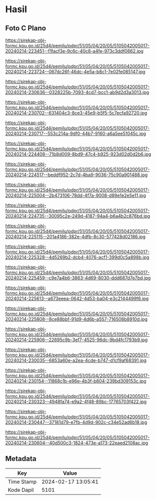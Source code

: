 # Hasil

## Foto C Plano

https://sirekap-obj-formc.kpu.go.id/25d4/pemilu/pdpr/51/05/04/20/05/5105042005017-20240214-223451--f1facf3e-9c6c-40c8-a4fe-973c3ddf0662.jpg

https://sirekap-obj-formc.kpu.go.id/25d4/pemilu/pdpr/51/05/04/20/05/5105042005017-20240214-223724--067dc26f-46dc-4e5a-b8c1-7e02fe085147.jpg

https://sirekap-obj-formc.kpu.go.id/25d4/pemilu/pdpr/51/05/04/20/05/5105042005017-20240214-230636--0328225b-7093-4cd7-bcc1-ab9d2d3a3013.jpg

https://sirekap-obj-formc.kpu.go.id/25d4/pemilu/pdpr/51/05/04/20/05/5105042005017-20240214-230702--631404c3-8ce3-45e9-b5f5-5c7ecfa92720.jpg

https://sirekap-obj-formc.kpu.go.id/25d4/pemilu/pdpr/51/05/04/20/05/5105042005017-20240214-230717--553c214a-9df0-44b7-9160-a6a5ee51045c.jpg

https://sirekap-obj-formc.kpu.go.id/25d4/pemilu/pdpr/51/05/04/20/05/5105042005017-20240214-224408--71b8d009-8bd9-47c4-b925-923d02d0d2b6.jpg

https://sirekap-obj-formc.kpu.go.id/25d4/pemilu/pdpr/51/05/04/20/05/5105042005017-20240214-224517--beddf952-2c7d-4ba9-9036-75c90a901488.jpg

https://sirekap-obj-formc.kpu.go.id/25d4/pemilu/pdpr/51/05/04/20/05/5105042005017-20240214-225004--2b473106-78dd-4f7a-9008-d89e1e2e5e11.jpg

https://sirekap-obj-formc.kpu.go.id/25d4/pemilu/pdpr/51/05/04/20/05/5105042005017-20240214-224735--30095c2e-249d-4187-94a4-b6a4b2c876bd.jpg

https://sirekap-obj-formc.kpu.go.id/25d4/pemilu/pdpr/51/05/04/20/05/5105042005017-20240214-225115--201a4186-382e-4dfb-8c30-577428d02186.jpg

https://sirekap-obj-formc.kpu.go.id/25d4/pemilu/pdpr/51/05/04/20/05/5105042005017-20240214-225328--4d5269b2-dcb4-4076-acf1-399d0c5a898b.jpg

https://sirekap-obj-formc.kpu.go.id/25d4/pemilu/pdpr/51/05/04/20/05/5105042005017-20240214-225459--c9e7a4b6-3863-4d69-8030-ddd687d7e7bd.jpg

https://sirekap-obj-formc.kpu.go.id/25d4/pemilu/pdpr/51/05/04/20/05/5105042005017-20240214-225613--a673eeea-0642-4d53-ba04-e3c2144499f6.jpg

https://sirekap-obj-formc.kpu.go.id/25d4/pemilu/pdpr/51/05/04/20/05/5105042005017-20240214-225808--8ce88bbf-91d9-4d6b-a557-716508b8910d.jpg

https://sirekap-obj-formc.kpu.go.id/25d4/pemilu/pdpr/51/05/04/20/05/5105042005017-20240214-225906--22695c9b-3ef7-4525-96dc-9bd4fc1793b9.jpg

https://sirekap-obj-formc.kpu.go.id/25d4/pemilu/pdpr/51/05/04/20/05/5105042005017-20240214-230035--6853a60e-a2ea-4cde-b747-d1cf9af68391.jpg

https://sirekap-obj-formc.kpu.go.id/25d4/pemilu/pdpr/51/05/04/20/05/5105042005017-20240214-230154--11868c1b-e96e-4b3f-b604-239bd309153c.jpg

https://sirekap-obj-formc.kpu.go.id/25d4/pemilu/pdpr/51/05/04/20/05/5105042005017-20240214-230323--4948fa74-e9a2-4f48-89bc-17765703f422.jpg

https://sirekap-obj-formc.kpu.go.id/25d4/pemilu/pdpr/51/05/04/20/05/5105042005017-20240214-230447--37181d79-e7fb-4d9d-902c-c34e52ad6b18.jpg

https://sirekap-obj-formc.kpu.go.id/25d4/pemilu/pdpr/51/05/04/20/05/5105042005017-20240214-230604--40d500c3-1824-473e-a173-22eaed2108ac.jpg


## Metadata

| Key        | Value               |
| ---------- | ------------------- |
| Time Stamp | 2024-02-17 13:05:41 |
| Kode Dapil | 5101                |



